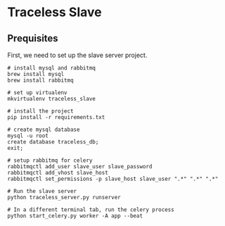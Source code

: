 # Traceless Slave

## Prequisites

First, we need to set up the slave server project.

    # install mysql and rabbitmq
    brew install mysql
    brew install rabbitmq

    # set up virtualenv
    mkvirtualenv traceless_slave

    # install the project
    pip install -r requirements.txt
    
    # create mysql database
    mysql -u root
    create database traceless_db;
    exit;
    
    # setup rabbitmq for celery
    rabbitmqctl add_user slave_user slave_password
    rabbitmqctl add_vhost slave_host
    rabbitmqctl set_permissions -p slave_host slave_user ".*" ".*" ".*"

    # Run the slave server
    python traceless_server.py runserver
    
    # In a different terminal tab, run the celery process
    python start_celery.py worker -A app --beat

